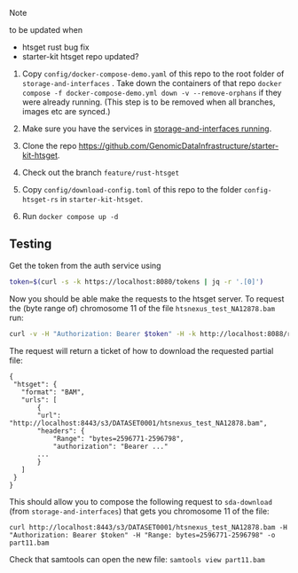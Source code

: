 > [!NOTE]
> to be updated when
> - htsget rust bug fix
> - starter-kit htsget repo updated?


1. Copy `config/docker-compose-demo.yaml` of this repo to the root folder of `storage-and-interfaces` . Take down the containers  of that repo `docker compose -f docker-compose-demo.yml down -v --remove-orphans` if they were already running. (This step is to be removed when all branches, images etc are synced.)
1. Make sure you have the services in [storage-and-interfaces running](/docs/storage-and-interfaces.md).

1. Clone the repo https://github.com/GenomicDataInfrastructure/starter-kit-htsget.
1. Check out the branch `feature/rust-htsget`
1. Copy `config/download-config.toml` of this repo to the folder `config-htsget-rs` in `starter-kit-htsget`.
1. Run `docker compose up -d`



## Testing
Get the token from the auth service using
 ```sh
 token=$(curl -s -k https://localhost:8080/tokens | jq -r '.[0]')
 ```
Now you should be able  make the requests to the htsget server. To request the (byte range of) chromosome 11 of the file `htsnexus_test_NA12878.bam` run:
 ```sh
 curl -v -H "Authorization: Bearer $token" -H -k http://localhost:8088/reads/DATASET0001/htsnexus_test_NA12878?referenceName=11
 ```

 The request will return a ticket of how to download the requested partial file:
 ```
 {
  "htsget": {
    "format": "BAM",
    "urls": [
        {
        "url": "http://localhost:8443/s3/DATASET0001/htsnexus_test_NA12878.bam",
        "headers": {
            "Range": "bytes=2596771-2596798",
            "authorization": "Bearer ..."
        ...
        }
    ]
  }
 }
```

This should allow you to compose the following request to `sda-download` (from `storage-and-interfaces`) that gets you chromosome 11 of the file:
```
curl http://localhost:8443/s3/DATASET0001/htsnexus_test_NA12878.bam -H "Authorization: Bearer $token" -H "Range: bytes=2596771-2596798" -o part11.bam
```

Check that samtools can open the new file: `samtools view part11.bam`